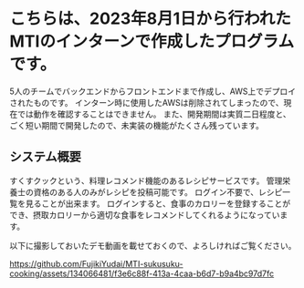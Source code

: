 # こちらは、2023年8月1日から行われたMTIのインターンで作成したプログラムです。
5人のチームでバックエンドからフロントエンドまで作成し、AWS上でデプロイされたものです。
インターン時に使用したAWSは削除されてしまったので、現在では動作を確認することはできません。
また、開発期間は実質二日程度と、ごく短い期間で開発したので、未実装の機能がたくさん残っています。

## システム概要
すくすクックという、料理レコメンド機能のあるレシピサービスです。
管理栄養士の資格のある人のみがレシピを投稿可能です。
ログイン不要で、レシピ一覧を見ることが出来ます。
ログインすると、食事のカロリーを登録することができ、摂取カロリーから適切な食事をレコメンドしてくれるようになっています。

以下に撮影しておいたデモ動画を載せておくので、よろしければご覧ください。

https://github.com/FujikiYudai/MTI-sukusuku-cooking/assets/134066481/f3e6c88f-413a-4caa-b6d7-b9a4bc97d7fc

